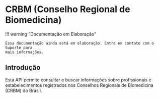 # CRBM (Conselho Regional de Biomedicina)

!!! warning "Documentação em Elaboração"

    Essa documentação ainda está em elaboração. Entre em contato com o Suporte para
    mais informações.

## Introdução

Esta API permite consultar e buscar informações sobre profissionais e
estabelecimentos registrados nos Conselhos Regionais de Biomedicina (CRBM) do Brasil.
